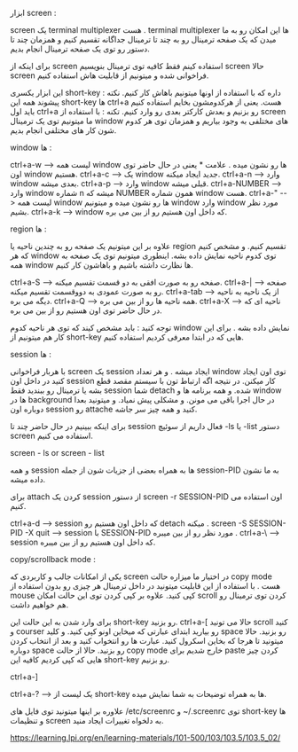 ابزار screen :

screen یک terminal multiplexer هست . terminal multiplexer ها این امکان رو به ما میدن که یک صفحه ترمینال رو به چند تا ترمینال جداگانه تقسیم کنیم و همزمان چند تا دستور رو توی یک صفحه ترمینال انجام بدیم.

برای اینکه از screen استفاده کینم فقط کافیه توی ترمینال بنویسیم 
screen
حالا screen فراخوانی شده و میتونیم از  قابلیت هاش استفاده کنیم.

این ابزار یکسری short-key داره که با استفاده از اونها میتونیم باهاش کار کنیم.
نکته : پیشوند همه این short-key ها ctrl+a هست. یعنی از هرکدومشون بخایم استفاده کنیم باید اول ctrl+a رو بزنیم و بعدش کارکتر بعدی رو وارد کنیم.
تکنه : با استفاده از  screen ما میتونیم توی یک ترمینال window های مختلفی به وجود بیاریم و همزمان توی هر کدوم شون کار های مختلفی انجام بدیم.

window ها :

ctrl+a-w  -->  لیست همه window ها رو نشون میده . علامت * یعنی در حال حاضر توی اون window هستیم.
ctrl+a-c  --> یک window جدید ایجاد میکنه.
ctrl+a-n  --> وارد window بعدی میشه.
ctrl+a-p  --> وارد window قبلی میشه.
ctrl+a-NUMBER --> وارد window شماره n میشه که NUMBER همون شماره window هست.
ctrl+a-"  --> لیست همه window ها رو نشون میده و میتونیم window وارد window مورد نظر بشیم.
ctrl+a-k  --> window که داخل اون هستیم رو از بین می بره.

region ها :

علاوه بر این میتونیم یک صفحه رو به چندین ناحیه یا region تقسیم کنیم. و مشخص کنیم  که هر window توی کدوم ناحیه نمایش داده بشه. اینطوری میتونیم توی یک صفحه به همه window ها نظارت داشته باشیم و باهاشون کار کنیم.

ctrl+a-S  --> صفحه رو به صورت افقی به دو قسمت تقسیم میکنه.
ctrl+a-|  -->  صفحه رو به صورت عمودی به دووقسمت تقسیم میکنه.
ctrl+a-tab  -->  از یک ناحیه به ناحیه دیگه می بره.
ctrl+a-Q  -->  همه ناحیه ها رو از بین می بره.
ctrl+a-X  -->   ناحیه ای که در حال حاضر توی اون هستیم رو از بین می بره.

توجه کنید : باید مشخص کیند که توی هر ناحیه کدوم window نمایش داده بشه . برای این کار هم میتونیم از short-key هایی که در ابتدا معرفی کردیم استفاده کنیم.

session ها :

با هربار فراخوانی screen یک session ایجاد میشه . و هر تعداد window توی اون ایجاد کنید در داخل اون session کار میکنن.
در نتیجه اگه ارتباط تون با سیستم مقصد قطع بشه یا ترمینال رو ببندید  فقط session شما detach شده. و همه برنامه ها و window ها در background در حال اجرا باقی می مونن. و مشکلی پیش نمیاد.
و میتونید بعدا دوباره اون session رو attache کنید و همه چیز سر جاشه.

برای اینکه ببینیم در حال حاضر چند تا session فعال داریم از سوئیچ -ls یا -list دستور screen استفاده می کنیم.

screen - ls or screen - list

و همه session ها به همراه  بعضی از جزیات شون از جمله session-PID به ما نشون داده میشه.

برای attach کردن یک session از دستور screen -r SESSION-PID اون استفاده می کنیم.

ctrl+a-d  --> session که داخل اون هستیم رو detach میکنه .
screen -S SESSION-PID -X quit  --> session با SESSION-PID مورد نظر رو از بین میبره .
ctrl+a-\  -->  session که داخل اون هستیم رو از بین میبره.

copy/scrollback mode :

یکی از امکانات جالب و کاربردی که screen در اختیار ما میزاره حالت copy mode هست . با استفاده از این قابلیت میتونید در داخل ترمینال هر چیزی رو بدون استفاده از mouse کپی کنید.
علاوه بر کپی کردن توی این حالت امکان scroll کردن توی ترمینال رو هم خواهیم داشت.

برای وارد شدن به این حالت این short-key رو بزنید.
ctrl+a-[
حالا می تونید scroll کنید و courser رو بیارید ابتدای عبارتی که میخاین اونو کپی کنید. و کلید space رو بزنید.
حالا میتونید تا هرجا که بخاین اسکرول کنید. عبارت ها رو انتخواب کنید و بعد از انتخاب کردن دوباره space رو بزنید.
حالا از حالت copy mode خارج شدیم
برای paste کردن چیز هایی که کپی کردیم کافیه این short-key رو بزنیم.

ctrl+a-]
 
ctrl+a-?  -->  یک لیست از short-key ها به همراه توضیحات به شما نمایش میده.


علاوره بر اینها میتونید توی فایل های /etc/screenrc و ~/.screenrc توی short-key ها و تنظیمات screen به دلخواه تغییرات ایجاد منید.




https://learning.lpi.org/en/learning-materials/101-500/103/103.5/103.5_02/


